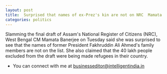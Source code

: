 ```yaml
---
layout: post
title:  Surprised that names of ex-Prez's kin are not on NRC  Mamata
categories: politics
---
```


Slamming the final draft of Assam's National Register of Citizens (NRC), West Bengal CM Mamata Banerjee on Tuesday said she was surprised to see that the names of former President Fakhruddin Ali Ahmed's family members are not on the list. She also claimed that the 40 lakh people excluded from the draft were being made refugees in their country.


- You can connect with me at [businesseditor@intelligentindia.in](mailto:businesseditor@intelligentindia.in)
 


